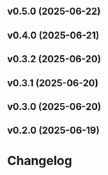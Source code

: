## v0.5.0 (2025-06-22)

## v0.4.0 (2025-06-21)

## v0.3.2 (2025-06-20)

## v0.3.1 (2025-06-20)

## v0.3.0 (2025-06-20)

## v0.2.0 (2025-06-19)

# Changelog
